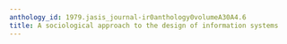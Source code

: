 ```yaml
---
anthology_id: 1979.jasis_journal-ir0anthology0volumeA30A4.6
title: A sociological approach to the design of information systems
---
```

